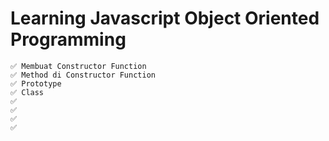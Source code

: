 # Learning Javascript Object Oriented Programming

    ✅ Membuat Constructor Function
    ✅ Method di Constructor Function
    ✅ Prototype
    ✅ Class
    ✅
    ✅
    ✅
    ✅
